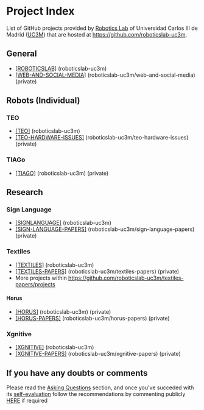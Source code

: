 # Project Index

List of GitHub projects provided by [Robotics Lab](http://roboticslab.uc3m.es) of Universidad Carlos III de Madrid ([UC3M](http://uc3m.es)) that are hosted at <https://github.com/roboticslab-uc3m>. 

## General
- [[ROBOTICSLAB]](https://github.com/orgs/roboticslab-uc3m/projects/4) (roboticslab-uc3m)
- [[WEB-AND-SOCIAL-MEDIA]](https://github.com/roboticslab-uc3m/web-and-social-media/projects/1) (roboticslab-uc3m/web-and-social-media) (private)

## Robots (Individual)

### TEO
- [[TEO]](https://github.com/orgs/roboticslab-uc3m/projects/6) (roboticslab-uc3m)
- [[TEO-HARDWARE-ISSUES]](https://github.com/roboticslab-uc3m/teo-hardware-issues/projects/1) (roboticslab-uc3m/teo-hardware-issues) (private)

###  TIAGo
- [[TIAGO]](https://github.com/orgs/roboticslab-uc3m/projects/7) (roboticslab-uc3m) (private)

## Research

### Sign Language
- [[SIGNLANGUAGE]](https://github.com/orgs/roboticslab-uc3m/projects/10) (roboticslab-uc3m)
- [[SIGN-LANGUAGE-PAPERS]](https://github.com/roboticslab-uc3m/sign-language-papers/projects/4) (roboticslab-uc3m/sign-language-papers) (private)

### Textiles
- [[TEXTILES]](https://github.com/orgs/roboticslab-uc3m/projects/9) (roboticslab-uc3m)
- [[TEXTILES-PAPERS]](https://github.com/roboticslab-uc3m/textiles-papers/projects/3) (roboticslab-uc3m/textiles-papers) (private)
- More projects within <https://github.com/roboticslab-uc3m/textiles-papers/projects>

#### Horus
- [[HORUS]](https://github.com/orgs/roboticslab-uc3m/projects/8) (roboticslab-uc3m) (private)
- [[HORUS-PAPERS]](https://github.com/roboticslab-uc3m/horus-papers/projects/3) (roboticslab-uc3m/horus-papers) (private)

### Xgnitive
- [[XGNITIVE]](https://github.com/orgs/roboticslab-uc3m/projects/5) (roboticslab-uc3m)
- [[XGNITIVE-PAPERS]](https://github.com/roboticslab-uc3m/xgnitive-papers/projects/1) (roboticslab-uc3m/xgnitive-papers) (private)

## If you have any doubts or comments
Please read the [Asking Questions](asking-questions.md) section, and once you've succeded with its [self-evaluation](asking-questions.md#self-evaluation-time) follow the recommendations by commenting publicly [HERE](https://github.com/roboticslab-uc3m/developer-manual/issues/new) if required
